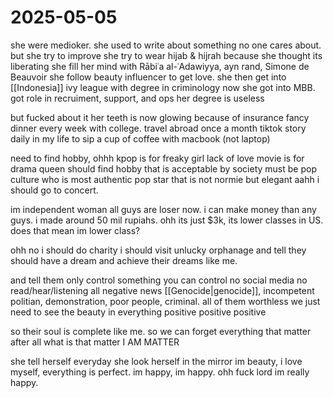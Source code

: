 # 2025-05-05


she were medioker.
she used to write about something no one cares about.
but she try to improve
she try to wear hijab & hijrah because she thought its liberating
she fill her mind with Rābiʿa al-ʿAdawiyya, ayn rand, Simone de Beauvoir
she follow beauty influencer to get love.
she then get into  [[Indonesia]] ivy league with degree in criminology
now she got into MBB.
got role in recruiment, support, and ops
her degree is useless

but fucked about it
her teeth is now glowing because of insurance
fancy dinner every week with college.
travel abroad once a month
tiktok story daily in my life 
to sip a cup of coffee with macbook (not laptop)

need to find hobby,
ohhh kpop is for freaky girl lack of love
movie is for drama queen
should find hobby that is acceptable by society
must be pop culture
who is most authentic pop star that is not normie but elegant
aahh i should go to concert. 

im independent woman
all guys are loser now. 
i can make money than any guys.
i made around 50 mil rupiahs.
ohh its just $3k, its lower classes in US.
does that mean im lower class?

ohh no
i should do charity
i should visit unlucky orphanage
and tell they should have a dream
and achieve their dreams like me.

and tell them 
only control something you can control
no social media
no read/hear/listening all negative news
[[Genocide|genocide]], incompetent politian, demonstration, poor people, criminal. 
all of them worthless
we just need to see the beauty in everything
positive positive positive

so their soul is complete like me. 
so we can forget everything that matter
after all 
what is that matter
I AM MATTER 

she tell herself everyday 
she look herself in the mirror
im beauty, i love myself, everything is perfect.
im happy, im happy.
ohh fuck lord im really happy.
